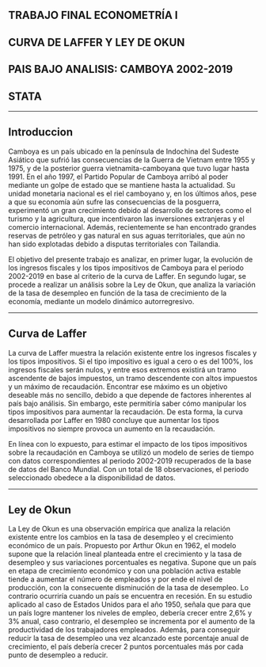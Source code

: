 TRABAJO FINAL ECONOMETRÍA I
---
CURVA DE LAFFER Y LEY DE OKUN
---
PAIS BAJO ANALISIS: CAMBOYA 2002-2019
---
STATA
---

---
Introduccion
---

Camboya es un país ubicado en la península de Indochina del Sudeste Asiático que sufrió las consecuencias de la Guerra de Vietnam entre 1955 y 1975, y de la posterior guerra vietnamita-camboyana que tuvo lugar hasta 1991. En el año 1997, el Partido Popular de Camboya arribó al poder mediante un golpe de estado que se mantiene hasta la actualidad. Su unidad monetaria nacional es el riel camboyano y, en los últimos años, pese a que su economía aún sufre las consecuencias de la posguerra, experimentó un gran crecimiento debido al desarrollo de sectores como el turismo y la agricultura, que incentivaron las inversiones extranjeras y el comercio internacional. Además, recientemente se han encontrado grandes reservas de petróleo y gas natural en sus aguas territoriales, que aún no han sido explotadas debido a disputas territoriales con Tailandia.

El objetivo del presente trabajo es analizar, en primer lugar, la evolución de los ingresos fiscales y los tipos impositivos de Camboya para el periodo 2002-2019 en base al criterio de la curva de Laffer. En segundo lugar, se procede a realizar un análisis sobre la Ley de Okun, que analiza la variación de la tasa de desempleo en función de la tasa de crecimiento de la economía, mediante un modelo dinámico autorregresivo.

---
Curva de Laffer
---

La curva de Laffer muestra la relación existente entre los ingresos fiscales y los tipos impositivos. Si el tipo impositivo es igual a cero o es del 100%, los ingresos fiscales serán nulos, y entre esos extremos existirá un tramo ascendente de bajos impuestos, un tramo descendente con altos impuestos y un máximo de recaudación. Encontrar ese máximo es un objetivo deseable más no sencillo, debido a que depende de factores inherentes al país bajo análisis. Sin embargo, este permitiría saber cómo manipular los tipos impositivos para aumentar la recaudación. De esta forma, la curva desarrollada por Laffer en 1980 concluye que aumentar los tipos impositivos no siempre provoca un aumento en la recaudación.

En línea con lo expuesto, para estimar el impacto de los tipos impositivos sobre la recaudación en Camboya se utilizó un modelo de series de tiempo con datos correspondientes al periodo 2002-2019 recuperados de la base de datos del Banco Mundial. Con un total de 18 observaciones, el periodo seleccionado obedece a la disponibilidad de datos.

---
Ley de Okun
---

La Ley de Okun es una observación empírica que analiza la relación existente entre los cambios en la tasa de desempleo y el crecimiento económico de un país. Propuesto por Arthur Okun en 1962, el modelo supone que la relación lineal planteada entre el crecimiento y la tasa de desempleo y sus variaciones porcentuales es negativa. Supone que un país en etapa de crecimiento económico y con una población activa estable tiende a aumentar el número de empleados y por ende el nivel de producción, con la consecuente disminución de la tasa de desempleo. Lo contrario ocurriría cuando un país se encuentra en recesión. En su estudio aplicado al caso de Estados Unidos para el año 1950, señala que para que un país logre mantener los niveles de empleo, debería crecer entre 2,6% y 3% anual, caso contrario, el desempleo se incrementa por el aumento de la productividad de los trabajadores empleados. Además, para conseguir reducir la tasa de desempleo una vez alcanzado este porcentaje anual de crecimiento, el país debería crecer 2 puntos porcentuales más por cada punto de desempleo a reducir.
